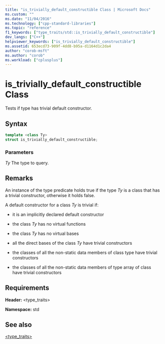 ```yaml
---
title: "is_trivially_default_constructible Class | Microsoft Docs"
ms.custom: ""
ms.date: "11/04/2016"
ms.technology: ["cpp-standard-libraries"]
ms.topic: "reference"
f1_keywords: ["type_traits/std::is_trivially_default_constructible"]
dev_langs: ["C++"]
helpviewer_keywords: ["is_trivially_default_constructible"]
ms.assetid: 653ecd73-909f-4dd8-b95a-d1164d1c2da4
author: "corob-msft"
ms.author: "corob"
ms.workload: ["cplusplus"]
---
```

# is_trivially_default_constructible Class

Tests if type has trivial default constructor.

## Syntax

```cpp
template <class Ty>
struct is_trivially_default_constructible;
```

### Parameters

*Ty*
 The type to query.

## Remarks

An instance of the type predicate holds true if the type *Ty* is a class that has a trivial constructor, otherwise it holds false.

A default constructor for a class *Ty* is trivial if:

- it is an implicitly declared default constructor

- the class *Ty* has no virtual functions

- the class *Ty* has no virtual bases

- all the direct bases of the class *Ty* have trivial constructors

- the classes of all the non-static data members of class type have trivial constructors

- the classes of all the non-static data members of type array of class have trivial constructors

## Requirements

**Header:** \<type_traits>

**Namespace:** std

## See also

[<type_traits>](../standard-library/type-traits.md)<br/>

